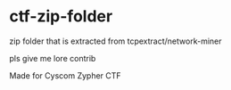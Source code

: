 # ctf-zip-folder
zip folder that is extracted from tcpextract/network-miner

pls give me lore contrib

Made for Cyscom Zypher CTF
